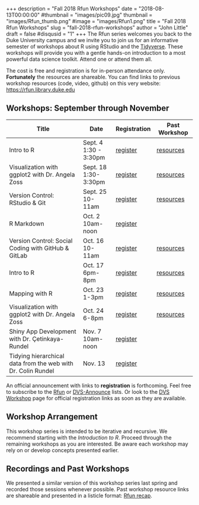 +++
description = "Fall 2018 Rfun Workshops"
date = "2018-08-13T00:00:00"
#thumbnail = "images/pic09.jpg"
thumbnail = "images/Rfun_thumb.png"
#image = "images/Rfun1.png"
title = "Fall 2018 Rfun Workshops"
slug = "fall-2018-rfun-workshops"
author = "John Little"
draft = false
#disqusid = "1"
+++
The Rfun series welcomes you back to the Duke University campus and we invite you to join us for an informative semester of workshops about R using RStudio and the [Tidyverse](https://www.tidyverse.org/).  These workshops will provide you with a gentle hands-on introduction to a most powerful data science toolkit.  Attend one or attend them all. 

The cost is free and registration is for in-person attendance only.  **Fortunately** the resources are shareable.  You can find links to previous workshop resources (code, video, github) on this very website:  https://rfun.library.duke.edu

## Workshops: September through November

Title | Date| Registration | Past Workshop 
--- | --- | --- | ---
Intro to R | Sept. 4 <br> 1:30 - 3:30pm| [register](https://duke.libcal.com/event/4337268) | [resources](/2018/08/13/introduction-to-r-workshop/) 
Visualization with ggplot2 with Dr. Angela Zoss | Sept. 18<br>1:30-3:30pm | [register](https://duke.libcal.com/event/4337253) |  [resources](/2018/08/10/visualization-in-r-using-ggplot2/)
Version Control: RStudio & Git | Sept. 25 <br>10-11am | [register](https://duke.libcal.com/event/4335577) | [resources](/2018/08/09/reproducibility-version-control-git-and-rstudio/) 
R Markdown | Oct. 2<br> 10am-noon | [register](https://duke.libcal.com/event/4337315) | &nbsp;
Version Control: Social Coding with GitHub & GitLab | Oct. 16<br>10-11am | [register](https://duke.libcal.com/event/4335586) | [resources](/git/)
Intro to R | Oct. 17<br> 6pm-8pm | [register](https://duke.libcal.com/event/4662240) | [resources](/2018/08/13/introduction-to-r-workshop/) 
Mapping with R | Oct. 23<br>1-3pm | [register](https://duke.libcal.com/event/4337318) | [resources](/map/)
Visualization with ggplot2 with Dr. Angela Zoss | Oct. 24<br>6-8pm | [register](https://duke.libcal.com/event/4660870) |  [resources](/2018/08/10/visualization-in-r-using-ggplot2/)
Shiny App Development<br> with Dr. Çetinkaya-Rundel | Nov. 7<br> 10am-noon | [register](https://duke.libcal.com/event/4337320) | &nbsp; 
Tidying hierarchical data from the web with Dr. Colin Rundel | Nov. 13 | [register](https://duke.libcal.com/event/4337307) | &nbsp;


An official announcement with links to **registration** is forthcoming.  Feel free to subscribe to the [Rfun](https://lists.duke.edu/sympa/info/rfun) or [DVS-Announce](https://lists.duke.edu/sympa/info/dvs-announce) lists.  Or look to the [DVS Workshop](https://library.duke.edu/data/news) page for official registration links as soon as they are available.

## Workshop Arrangement

This workshop series is intended to be iterative and recursive.  We recommend starting with the *Introduction to R*.  Proceed through the remaining workshops as you are interested.  Be aware each workshop may rely on or develop concepts presented earlier.  

## Recordings and Past Workshops
We presented a similar version of this workshop series last spring and recorded those sessions whenever possible.  Past workshop resource links are shareable and presented in a listicle format:  [Rfun recap](/2018/05/15/winter-spring-2018-r-workshops-summary-review/).